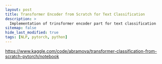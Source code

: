 ```yaml
---
layout: post
title: Transformer Encoder from Scratch for Text Classification
description: >
  Implementation of trinsformer encoder part for text classification
sitemap: false
hide_last_modified: true
tags: [NLP, pytorch, python]
---
```



https://www.kaggle.com/code/abramova/transformer-classification-from-scratch-pytorch/notebook